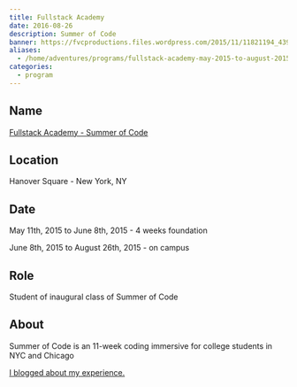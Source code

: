 ```yaml
---
title: Fullstack Academy
date: 2016-08-26
description: Summer of Code
banner: https://fvcproductions.files.wordpress.com/2015/11/11821194_439697182900579_299304949_n-1-e1457320708289.jpg
aliases:
  - /home/adventures/programs/fullstack-academy-may-2015-to-august-2015/
categories:
  - program
---
```


## Name

[Fullstack Academy - Summer of Code](https://www.fullstackacademy.com/summer-of-code 'Fullstack Academy')

## Location

Hanover Square - New York, NY

## Date

May 11th, 2015 to June 8th, 2015 - 4 weeks foundation

June 8th, 2015 to August 26th, 2015 - on campus

## Role

Student of inaugural class of Summer of Code

## About

Summer of Code is an 11-week coding immersive for college students in NYC and Chicago

[I blogged about my experience.](https://fvcproductions.com/blog/2015/08/30/fullstack-academy-reflections/)
